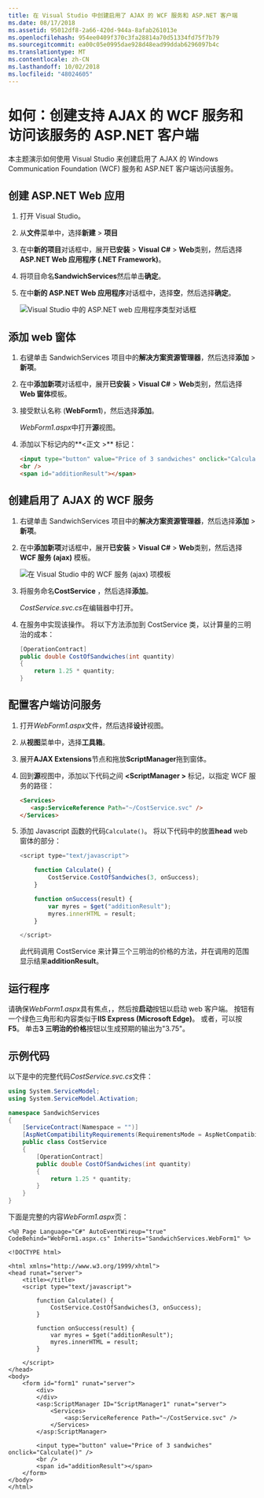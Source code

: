 ```yaml
---
title: 在 Visual Studio 中创建启用了 AJAX 的 WCF 服务和 ASP.NET 客户端
ms.date: 08/17/2018
ms.assetid: 95012df8-2a66-420d-944a-8afab261013e
ms.openlocfilehash: 954ee0409f370c3fa28814a70d51334fd75f7b79
ms.sourcegitcommit: ea00c05e0995dae928d48ead99ddab6296097b4c
ms.translationtype: MT
ms.contentlocale: zh-CN
ms.lasthandoff: 10/02/2018
ms.locfileid: "48024605"
---
```

# <a name="how-to-create-an-ajax-enabled-wcf-service-and-an-aspnet-client-that-accesses-the-service"></a>如何：创建支持 AJAX 的 WCF 服务和访问该服务的 ASP.NET 客户端

本主题演示如何使用 Visual Studio 来创建启用了 AJAX 的 Windows Communication Foundation (WCF) 服务和 ASP.NET 客户端访问该服务。

## <a name="create-an-aspnet-web-app"></a>创建 ASP.NET Web 应用

1. 打开 Visual Studio。

1. 从**文件**菜单中，选择**新建** > **项目**

1. 在中**新的项目**对话框中，展开**已安装** > **Visual C#** > **Web**类别，然后选择**ASP.NET Web 应用程序 (.NET Framework)**。

1. 将项目命名**SandwichServices**然后单击**确定**。

1. 在中**新的 ASP.NET Web 应用程序**对话框中，选择**空**，然后选择**确定**。

   ![Visual Studio 中的 ASP.NET web 应用程序类型对话框](media/create-an-ajax-wcf-asp-net-client/new-asp-net-web-app-type.png)

## <a name="add-a-web-form"></a>添加 web 窗体

1. 右键单击 SandwichServices 项目中的**解决方案资源管理器**，然后选择**添加** > **新项**。

1. 在中**添加新项**对话框中，展开**已安装** > **Visual C#** > **Web**类别，然后选择**Web 窗体**模板。

1. 接受默认名称 (**WebForm1**)，然后选择**添加**。

   *WebForm1.aspx*中打开**源**视图。

1. 添加以下标记内的**\<正文 >** 标记：

   ```html
   <input type="button" value="Price of 3 sandwiches" onclick="Calculate()"/>
   <br />
   <span id="additionResult"></span>
   ```

## <a name="create-an-ajax-enabled-wcf-service"></a>创建启用了 AJAX 的 WCF 服务

1. 右键单击 SandwichServices 项目中的**解决方案资源管理器**，然后选择**添加** > **新项**。

1. 在中**添加新项**对话框中，展开**已安装** > **Visual C#** > **Web**类别，然后选择**WCF 服务 (ajax)** 模板。

   ![在 Visual Studio 中的 WCF 服务 (ajax) 项模板](media/create-an-ajax-wcf-asp-net-client/add-wcf-service.png)

1. 将服务命名**CostService** ，然后选择**添加**。

   *CostService.svc.cs*在编辑器中打开。

1. 在服务中实现该操作。 将以下方法添加到 CostService 类，以计算量的三明治的成本：

    ```csharp
    [OperationContract]
    public double CostOfSandwiches(int quantity)
    {
        return 1.25 * quantity;
    }
    ```

## <a name="configure-the-client-to-access-the-service"></a>配置客户端访问服务

1. 打开*WebForm1.aspx*文件，然后选择**设计**视图。

2. 从**视图**菜单中，选择**工具箱**。

3. 展开**AJAX Extensions**节点和拖放**ScriptManager**拖到窗体。

4. 回到**源**视图中，添加以下代码之间 **\<ScriptManager >** 标记，以指定 WCF 服务的路径：

    ```html
    <Services>
       <asp:ServiceReference Path="~/CostService.svc" />
    </Services>
    ```

1. 添加 Javascript 函数的代码`Calculate()`。 将以下代码中的放置**head** web 窗体的部分：

    ```javascript
    <script type="text/javascript">

        function Calculate() {
            CostService.CostOfSandwiches(3, onSuccess);
        }

        function onSuccess(result) {
            var myres = $get("additionResult");
            myres.innerHTML = result;
        }

    </script>
    ```

   此代码调用 CostService 来计算三个三明治的价格的方法，并在调用的范围显示结果**additionResult**。

## <a name="run-the-program"></a>运行程序

请确保*WebForm1.aspx*具有焦点，，然后按**启动**按钮以启动 web 客户端。 按钮有一个绿色三角形和内容类似于**IIS Express (Microsoft Edge)**。 或者，可以按**F5**。 单击**3 三明治的价格**按钮以生成预期的输出为"3.75"。

## <a name="example-code"></a>示例代码

以下是中的完整代码*CostService.svc.cs*文件：

```csharp
using System.ServiceModel;
using System.ServiceModel.Activation;

namespace SandwichServices
{
    [ServiceContract(Namespace = "")]
    [AspNetCompatibilityRequirements(RequirementsMode = AspNetCompatibilityRequirementsMode.Allowed)]
    public class CostService
    {
        [OperationContract]
        public double CostOfSandwiches(int quantity)
        {
            return 1.25 * quantity;
        }
    }
}
```

下面是完整的内容*WebForm1.aspx*页：

```aspx-csharp
<%@ Page Language="C#" AutoEventWireup="true" CodeBehind="WebForm1.aspx.cs" Inherits="SandwichServices.WebForm1" %>

<!DOCTYPE html>

<html xmlns="http://www.w3.org/1999/xhtml">
<head runat="server">
    <title></title>
    <script type="text/javascript">

        function Calculate() {
            CostService.CostOfSandwiches(3, onSuccess);
        }

        function onSuccess(result) {
            var myres = $get("additionResult");
            myres.innerHTML = result;
        }

    </script>
</head>
<body>
    <form id="form1" runat="server">
        <div>
        </div>
        <asp:ScriptManager ID="ScriptManager1" runat="server">
            <Services>
                <asp:ServiceReference Path="~/CostService.svc" />
            </Services>
        </asp:ScriptManager>

        <input type="button" value="Price of 3 sandwiches" onclick="Calculate()" />
        <br />
        <span id="additionResult"></span>
    </form>
</body>
</html>
```
